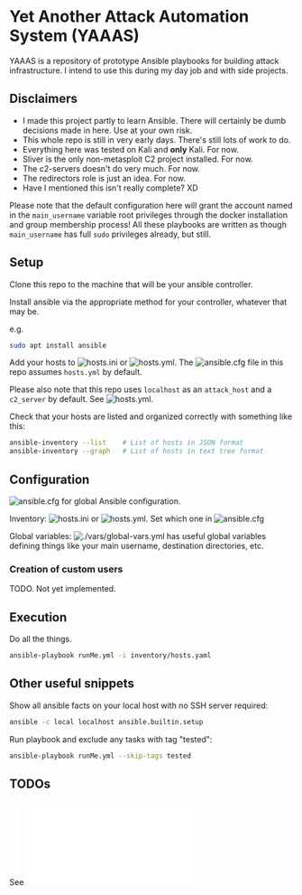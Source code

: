# Yet Another Attack Automation System (YAAAS)

YAAAS is a repository of prototype Ansible playbooks for building attack infrastructure. I intend to use this during my day job and with side projects.

## Disclaimers

- I made this project partly to learn Ansible. There will certainly be dumb decisions made in here. Use at your own risk.
- This whole repo is still in very early days. There's still lots of work to do.
- Everything here was tested on Kali and **only** Kali. For now.
- Sliver is the only non-metasploit C2 project installed. For now.
- The c2-servers doesn't do very much. For now.
- The redirectors role is just an idea. For now.
- Have I mentioned this isn't really complete? XD

Please note that the default configuration here will grant the account named in the `main_username` variable root privileges through the docker installation and group membership process! All these playbooks are written as though `main_username` has full `sudo` privileges already, but still.

## Setup

Clone this repo to the machine that will be your ansible controller.

Install ansible via the appropriate method for your controller, whatever that may be.

e.g.

```bash
sudo apt install ansible
```

Add your hosts to ![hosts.ini](./hosts.ini) or ![hosts.yml](./hosts.yml). The ![ansible.cfg](./ansible.cfg) file in this repo assumes `hosts.yml` by default.

Please also note that this repo uses `localhost` as an `attack_host` and a `c2_server` by default. See ![hosts.yml](./hosts.yml).

Check that your hosts are listed and organized correctly with something like this:

```bash
ansible-inventory --list    # List of hosts in JSON format
ansible-inventory --graph   # List of hosts in text tree format
```

## Configuration

![ansible.cfg](./ansible.cfg) for global Ansible configuration.

Inventory: ![hosts.ini](./hosts.ini) or ![hosts.yml](./hosts.yml). Set which one in ![ansible.cfg](./ansible.cfg) 

Global variables: ![./vars/global-vars.yml](./vars/global-vars.yml) has useful global variables defining things like your main username, destination directories, etc.

### Creation of custom users

TODO. Not yet implemented.

## Execution

Do all the things.

```bash
ansible-playbook runMe.yml -i inventory/hosts.yaml
```

## Other useful snippets

Show all ansible facts on your local host with no SSH server required:

```bash
ansible -c local localhost ansible.builtin.setup
```

Run playbook and exclude any tasks with tag "tested":

```bash
ansible-playbook runMe.yml --skip-tags tested
```

## TODOs

See ![./TODO.md](./TODO.md)
